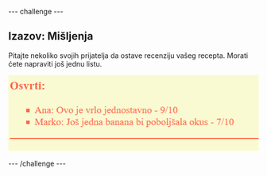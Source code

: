 \--- challenge \---

## Izazov: Mišljenja

Pitajte nekoliko svojih prijatelja da ostave recenziju vašeg recepta. Morati ćete napraviti još jednu listu.

![screenshot](images/recipe-reviews.png)

\--- /challenge \---